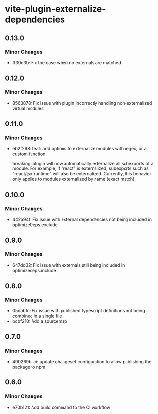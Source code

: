 # vite-plugin-externalize-dependencies

## 0.13.0

### Minor Changes

- ff30c3b: Fix the case when no externals are matched

## 0.12.0

### Minor Changes

- 8563878: Fix issue with plugin incorrectly handling non-externalized virtual modules

## 0.11.0

### Minor Changes

- eb2f298: feat: add options to externalize modules with regex, or a custom function

  breaking: plugin will now automatically externalize all subexports of a module. For example, if "react" is externalized, subexports such as "react/jsx-runtime" will also be externalized. Currently, this behavior only applies to modules externalized by name (exact match).

## 0.10.0

### Minor Changes

- 442a94f: Fix issue with external dependencies not being included in optimizeDeps.exclude

## 0.9.0

### Minor Changes

- 647dd32: Fix issue with externals still being included in optimizedeps.include

## 0.8.0

### Minor Changes

- 05dabfc: Fix issue with published typescript definitions not being combined in a single file
- bcbf210: Add a sourcemap

## 0.7.0

### Minor Changes

- 490269b: ci: update changeset configuration to allow publishing the package to npm

## 0.6.0

### Minor Changes

- e70b121: Add build command to the CI workflow
